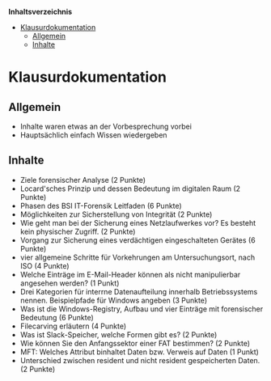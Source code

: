 <!-- START doctoc generated TOC please keep comment here to allow auto update -->
<!-- DON'T EDIT THIS SECTION, INSTEAD RE-RUN doctoc TO UPDATE -->
**Inhaltsverzeichnis**

- [Klausurdokumentation](#klausurdokumentation)
  - [Allgemein](#allgemein)
  - [Inhalte](#inhalte)

<!-- END doctoc generated TOC please keep comment here to allow auto update -->

# Klausurdokumentation

## Allgemein

- Inhalte waren etwas an der Vorbesprechung vorbei
- Hauptsächlich einfach Wissen wiedergeben

## Inhalte

- Ziele forensischer Analyse (2 Punkte)
- Locard'sches Prinzip und dessen Bedeutung im digitalen Raum (2 Punkte)
- Phasen des BSI IT-Forensik Leitfaden (6 Punkte)
- Möglichkeiten zur Sicherstellung von Integrität (2 Punkte)
- Wie geht man bei der Sicherung eines Netzlaufwerkes vor? Es besteht kein physischer Zugriff. (2 Punkte)
- Vorgang zur Sicherung eines verdächtigen eingeschalteten Gerätes (6 Punkte)
- vier allgemeine Schritte für Vorkehrungen am Untersuchungsort, nach ISO (4 Punkte)
- Welche Einträge im E-Mail-Header können als nicht manipulierbar angesehen werden? (1 Punkt)
- Drei Kategorien für interrne Datenaufteilung innerhalb Betriebssystems nennen. Beispielpfade für Windows angeben (3 Punkte)
- Was ist die Windows-Registry, Aufbau und vier Einträge mit forensischer Bedeutung (6 Punkte)
- Filecarving erläutern (4 Punkte)
- Was ist Slack-Speicher, welche Formen gibt es? (2 Punkte)
- Wie können Sie den Anfangssektor einer FAT bestimmen? (2 Punkte)
- MFT: Welches Attribut binhaltet Daten bzw. Verweis auf Daten (1 Punkt)
- Unterschied zwischen resident und nicht resident gespeicherten Daten. (2 Punkte)
